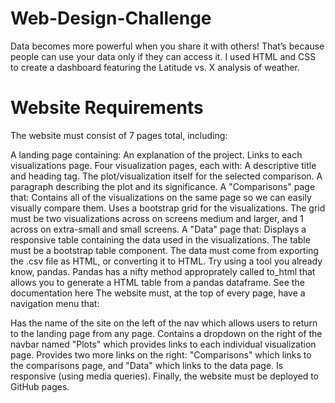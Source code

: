 # Web-Design-Challenge
Data becomes more powerful when you share it with others! That’s because people can use your data only if they can access it. I used HTML and CSS to create a dashboard featuring the Latitude vs. X analysis of weather.

# Website Requirements
The website must consist of 7 pages total, including:

A landing page containing:
An explanation of the project.
Links to each visualizations page.
Four visualization pages, each with:
A descriptive title and heading tag.
The plot/visualization itself for the selected comparison.
A paragraph describing the plot and its significance.
A "Comparisons" page that:
Contains all of the visualizations on the same page so we can easily visually compare them.
Uses a bootstrap grid for the visualizations.
The grid must be two visualizations across on screens medium and larger, and 1 across on extra-small and small screens.
A "Data" page that:
Displays a responsive table containing the data used in the visualizations.
The table must be a bootstrap table component.
The data must come from exporting the .csv file as HTML, or converting it to HTML. Try using a tool you already know, pandas. Pandas has a nifty method approprately called to_html that allows you to generate a HTML table from a pandas dataframe. See the documentation here
The website must, at the top of every page, have a navigation menu that:

Has the name of the site on the left of the nav which allows users to return to the landing page from any page.
Contains a dropdown on the right of the navbar named "Plots" which provides links to each individual visualization page.
Provides two more links on the right: "Comparisons" which links to the comparisons page, and "Data" which links to the data page.
Is responsive (using media queries).
Finally, the website must be deployed to GitHub pages.
